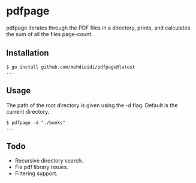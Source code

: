 # pdfpage

pdfpage iterates through the PDF files in a directory, prints, and calculates the sum
of all the files page-count.

## Installation

```shell
$ go install github.com/mehdieidi/pdfpage@latest
...
```

## Usage

The path of the root directory is given using the -d flag.
Default is the current directory.
```shell
$ pdfpage -d "./books"
...
```

## Todo

* Recursive directory search.
* Fix pdf library issues.
* Filtering support.

